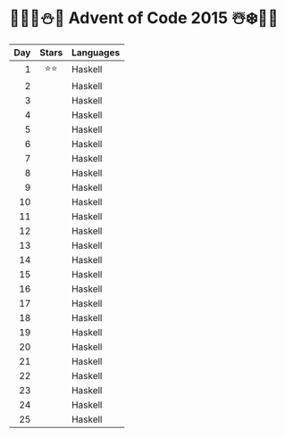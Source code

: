 # 🦌🎅🏻⛄🎁 Advent of Code 2015 ☃️❄️🤶🎄
| Day | Stars | Languages    |
| --: | :--:  | :----------  |
|   1 | ⭐⭐  | Haskell      |
|   2 |   | Haskell      |
|   3 |   | Haskell      |
|   4 |   | Haskell      |
|   5 |   | Haskell      |
|   6 |   | Haskell      |
|   7 |   | Haskell      |
|   8 |   | Haskell      |
|   9 |   | Haskell      |
|  10 |   | Haskell      |
|  11 |   | Haskell      |
|  12 |   | Haskell      |
|  13 |   | Haskell      |
|  14 |   | Haskell      |
|  15 |   | Haskell      |
|  16 |   | Haskell      |
|  17 |   | Haskell      |
|  18 |   | Haskell      |
|  19 |   | Haskell      |
|  20 |   | Haskell      |
|  21 |   | Haskell      |
|  22 |   | Haskell      |
|  23 |   | Haskell      |
|  24 |   | Haskell      |
|  25 |   | Haskell      |
